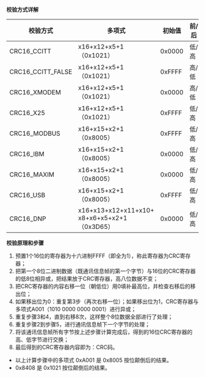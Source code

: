 **校验方式详解**

| 校验方式              | 多项式                                           | 初始值    | 前/后 | 异或值    |
|-------------------|-----------------------------------------------|--------|-----|--------|
| CRC16_CCITT       | x16+x12+x5+1（0x1021）                          | 0x0000 | 低/高 | 0x0000 |
| CRC16_CCITT_FALSE | x16+x12+x5+1（0x1021）                          | 0xFFFF | 高/低 | 0x0000 |
| CRC16_XMODEM      | x16+x12+x5+1（0x1021）                          | 0x0000 | 高/低 | 0x0000 |
| CRC16_X25         | x16+x12+x5+1（0x1021）                          | 0xFFFF | 低/高 | 0xFFFF |
| CRC16_MODBUS      | x16+x15+x2+1（0x8005）                          | 0xFFFF | 低/高 | 0x0000 |
| CRC16_IBM         | x16+x15+x2+1（0x8005）                          | 0x0000 | 低/高 | 0x0000 |
| CRC16_MAXIM       | x16+x15+x2+1（0x8005）                          | 0x0000 | 低/高 | 0xFFFF |
| CRC16_USB         | x16+x15+x2+1（0x8005）                          | 0xFFFF | 低/高 | 0xFFFF |
| CRC16_DNP         | x16+x13+x12+x11+x10+<br>x8+x6+x5+x2+1（0x3D65） | 0x0000 | 低/高 | 0xFFFF |

**校验原理和步骤**

1. 预置1个16位的寄存器为十六进制FFFF（即全为1），称此寄存器为CRC寄存器；
2. 把第一个8位二进制数据（既通讯信息帧的第一个字节）与16位的CRC寄存器的低8位相异或，把结果放于CRC寄存器，高八位数据不变；
3. 把CRC寄存器的内容右移一位（朝低位）用0填补最高位，并检查右移后的移出位；
4. 如果移出位为0：重复第3步（再次右移一位）；如果移出位为1，CRC寄存器与多项式A001（1010 0000 0000 0001）进行异或；
5. 重复步骤3和4，直到右移8次，这样整个8位数据全部进行了处理；
6. 重复步骤2到步骤5，进行通讯信息帧下一个字节的处理；
7. 将该通讯信息帧所有字节按上述步骤计算完成后，得到的16位CRC寄存器的高、低字节进行交换；
8. 最后得到的CRC寄存器内容即为：CRC码。


* 以上计算步骤中的多项式 0xA001 是 0x8005 按位颠倒后的结果。
* 0x8408 是 0x1021 按位颠倒后的结果。
